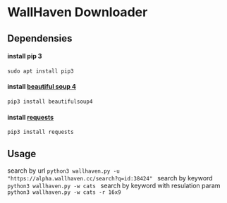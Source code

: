 # WallHaven Downloader
## Dependensies

#### install pip 3
```sudo apt install pip3```
#### install [beautiful soup 4](https://www.crummy.com/software/BeautifulSoup/bs4/doc/#quick-start) <br>
```pip3 install beautifulsoup4```
#### install [requests](https://pypi.org/project/requests/) <br>
```pip3 install requests```

## Usage

search by url
```python3 wallhaven.py -u "https://alpha.wallhaven.cc/search?q=id:38424" ```
search by keyword
```python3 wallhaven.py -w cats ```
search by keyword with resulation param
```python3 wallhaven.py -w cats -r 16x9 ```


